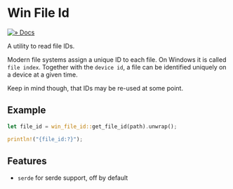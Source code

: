 # Win File Id

[![» Docs](https://img.shields.io/docsrs/notify-win)][docs]

A utility to read file IDs.

Modern file systems assign a unique ID to each file. On Windows it is called `file index`.
Together with the `device id`, a file can be identified uniquely on a device at a given time.

Keep in mind though, that IDs may be re-used at some point.

## Example

```rust
let file_id = win_file_id::get_file_id(path).unwrap();

println!("{file_id:?}");
```

## Features

- `serde` for serde support, off by default

[docs]: https://docs.rs/win-file-id
